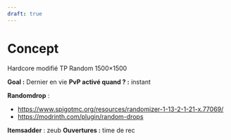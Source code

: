 ```yaml
---
draft: true
---
```


# Concept
Hardcore modifié
TP Random
1500×1500

**Goal :** Dernier en vie
**PvP activé quand ? :** instant

**Randomdrop** :
- https://www.spigotmc.org/resources/randomizer-1-13-2-1-21-x.77069/
- https://modrinth.com/plugin/random-drops

**Itemsadder** : zeub
**Ouvertures :** time de rec

